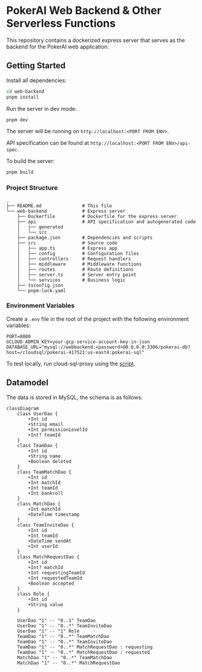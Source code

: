# PokerAI Web Backend & Other Serverless Functions

This repository contains a dockerized express server that serves as the backend for the PokerAI web application.


## Getting Started

Install all dependencies:

```bash
cd web-backend
pnpm install
```

Run the server in dev mode:

```bash
pnpm dev
```

The server will be running on `http://localhost:<PORT FROM ENV>`.

API specification can be found at `http://localhost:<PORT FROM ENV>/api-spec`.

To build the server:

```bash
pnpm build
```

### Project Structure

```
.
├── README.md               # This file
└── web-backend             # Express server
    ├── Dockerfile          # Dockerfile for the express server
    ├── api                 # API specification and autogenerated code
    │   ├── generated
    │   └── src
    ├── package.json        # Dependencies and scripts
    ├── src                 # Source code
    │   ├── app.ts          # Express app
    │   ├── config          # Configuration files
    │   ├── controllers     # Request handlers
    │   ├── middleware      # Middleware functions
    │   ├── routes          # Route definitions
    │   ├── server.ts       # Server entry point
    │   └── services        # Business logic
    ├── tsconfig.json
    └── pnpm-lock.yaml
```

### Environment Variables

Create a `.env` file in the root of the project with the following environment variables:

```
PORT=8080
GCLOUD_ADMIN_KEY=your-gcp-service-account-key-in-json
DATABASE_URL="mysql://webbackend:<password>@0.0.0.0:3306/pokerai-db?host=/cloudsql/pokerai-417521:us-east4:pokerai-sql"
```

To test locally, run cloud-sql-proxy using the [script](/setupproxy.sh).

## Datamodel

The data is stored in MySQL, the schema is as follows:

```mermaid
classDiagram
    class UserDao {
        +Int id
        +String email
        +Int permissionLevelId
        +Int? teamId
    }
    class TeamDao {
        +Int id
        +String name
        +Boolean deleted
    }
    class TeamMatchDao {
        +Int id
        +Int matchId
        +Int teamId
        +Int bankroll
    }
    class MatchDao {
        +Int matchId
        +DateTime timestamp
    }
    class TeamInviteDao {
        +Int id
        +Int teamId
        +DateTime sendAt
        +Int userId
    }
    class MatchRequestDao {
        +Int id
        +Int? matchId
        +Int requestingTeamId
        +Int requestedTeamId
        +Boolean accepted
    }
    class Role {
        +Int id
        +String value
    }

    UserDao "1" -- "0..1" TeamDao
    UserDao "1" -- "0..*" TeamInviteDao
    UserDao "1" -- "1" Role
    TeamDao "1" -- "0..*" TeamMatchDao
    TeamDao "1" -- "0..*" TeamInviteDao
    TeamDao "1" -- "0..*" MatchRequestDao : requesting
    TeamDao "1" -- "0..*" MatchRequestDao : requested
    MatchDao "1" -- "0..*" TeamMatchDao
    MatchDao "1" -- "0..*" MatchRequestDao

```